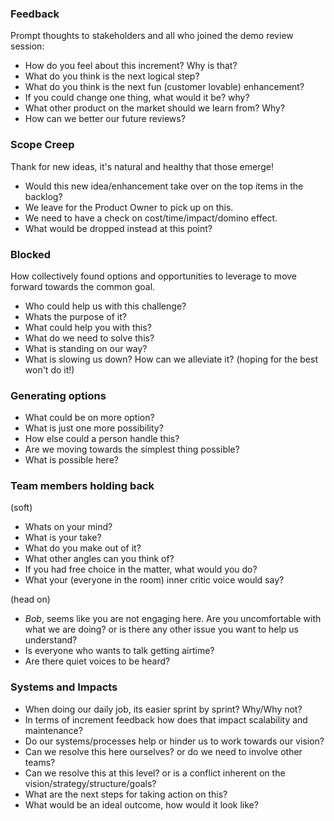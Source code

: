 
### Feedback
Prompt thoughts to stakeholders and all who joined the demo review session:
* How do you feel about this increment? Why is that?
* What do you think is the next logical step?
* What do you think is the next fun (customer lovable) enhancement?
* If you could change one thing, what would it be? why?
* What other product on the market should we learn from? Why?
* How can we better our future reviews?

### Scope Creep
Thank for new ideas, it's natural and healthy that those emerge!
* Would this new idea/enhancement take over on the top items in the backlog?
* We leave for the Product Owner to pick up on this.
* We need to have a check on cost/time/impact/domino effect.
* What would be dropped instead at this point?

### Blocked 
How collectively found options and opportunities to leverage to move forward towards the common goal.
* Who could help us with this challenge?
* Whats the purpose of it?
* What could help you with this?
* What do we need to solve this?
* What is standing on our way?
* What is slowing us down? How can we alleviate it? (hoping for the best won't do it!)

### Generating options 
* What could be on more option?
* What is just one more possibility?
* How else could a person handle this?
* Are we moving towards the simplest thing possible?
* What is possible here?

### Team members holding back
(soft) 
* Whats on your mind?
* What is your take?
* What do you make out of it?
* What other angles can you think of?
* If you had free choice in the matter, what would you do?
* What your (everyone in the room) inner critic voice would say?

(head on) 
* *Bob*, seems like you are not engaging here. Are you uncomfortable with what we are doing? or is there any other issue you want to help us understand?
* Is everyone who wants to talk getting airtime?
* Are there quiet voices to be heard?

### Systems and Impacts
* When doing our daily job, its easier sprint by sprint? Why/Why not?
* In terms of increment feedback how does that impact scalability and maintenance?
* Do our systems/processes help or hinder us to work towards our vision?
* Can we resolve this here ourselves? or do we need to involve other teams?
* Can we resolve this at this level? or is a conflict inherent on the vision/strategy/structure/goals?
* What are the next steps for taking action on this?
* What would be an ideal outcome, how would it look like?
